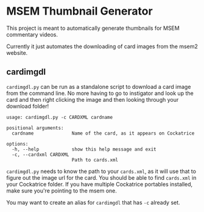 # MSEM Thumbnail Generator

This project is meant to automatically generate thumbnails for MSEM commentary videos.

Currently it just automates the downloading of card images from the msem2 website.

## cardimgdl

`cardimgdl.py` can be run as a standalone script to download a card image from the command line.
No more having to go to instigator and look up the card and then right clicking the image and then looking through your download folder!

```
usage: cardimgdl.py -c CARDXML cardname

positional arguments:
  cardname              Name of the card, as it appears on Cockatrice

options:
  -h, --help            show this help message and exit
  -c, --cardxml CARDXML
                        Path to cards.xml
```

`cardimgdl.py` needs to know the path to your `cards.xml`, as it will use that to figure out the image url for the card.
You should be able to find `cards.xml` in your Cockatrice folder.
If you have multiple Cockatrice portables installed, make sure you're pointing to the msem one.

You may want to create an alias for `cardimgdl` that has `-c` already set. 
